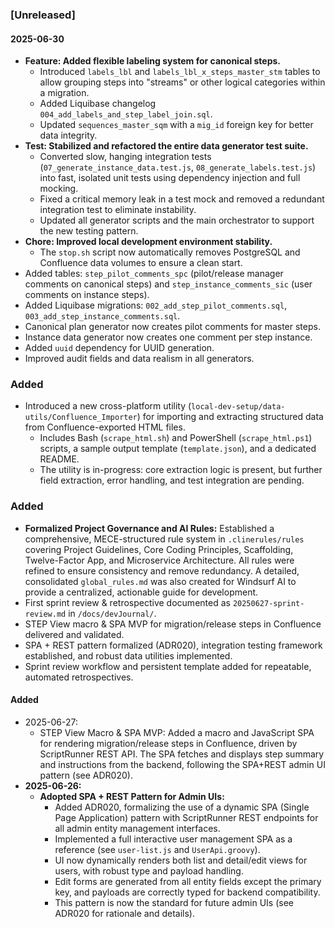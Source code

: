 ### [Unreleased]

#### 2025-06-30
- **Feature: Added flexible labeling system for canonical steps.**
  - Introduced `labels_lbl` and `labels_lbl_x_steps_master_stm` tables to allow grouping steps into "streams" or other logical categories within a migration.
  - Added Liquibase changelog `004_add_labels_and_step_label_join.sql`.
  - Updated `sequences_master_sqm` with a `mig_id` foreign key for better data integrity.
- **Test: Stabilized and refactored the entire data generator test suite.**
  - Converted slow, hanging integration tests (`07_generate_instance_data.test.js`, `08_generate_labels.test.js`) into fast, isolated unit tests using dependency injection and full mocking.
  - Fixed a critical memory leak in a test mock and removed a redundant integration test to eliminate instability.
  - Updated all generator scripts and the main orchestrator to support the new testing pattern.
- **Chore: Improved local development environment stability.**
  - The `stop.sh` script now automatically removes PostgreSQL and Confluence data volumes to ensure a clean start.
- Added tables: `step_pilot_comments_spc` (pilot/release manager comments on canonical steps) and `step_instance_comments_sic` (user comments on instance steps).
- Added Liquibase migrations: `002_add_step_pilot_comments.sql`, `003_add_step_instance_comments.sql`.
- Canonical plan generator now creates pilot comments for master steps.
- Instance data generator now creates one comment per step instance.
- Added `uuid` dependency for UUID generation.
- Improved audit fields and data realism in all generators.

### Added
- Introduced a new cross-platform utility (`local-dev-setup/data-utils/Confluence_Importer`) for importing and extracting structured data from Confluence-exported HTML files.
  - Includes Bash (`scrape_html.sh`) and PowerShell (`scrape_html.ps1`) scripts, a sample output template (`template.json`), and a dedicated README.
  - The utility is in-progress: core extraction logic is present, but further field extraction, error handling, and test integration are pending.

### Added
- **Formalized Project Governance and AI Rules:** Established a comprehensive, MECE-structured rule system in `.clinerules/rules` covering Project Guidelines, Core Coding Principles, Scaffolding, Twelve-Factor App, and Microservice Architecture. All rules were refined to ensure consistency and remove redundancy. A detailed, consolidated `global_rules.md` was also created for Windsurf AI to provide a centralized, actionable guide for development.
- First sprint review & retrospective documented as `20250627-sprint-review.md` in `/docs/devJournal/`.
- STEP View macro & SPA MVP for migration/release steps in Confluence delivered and validated.
- SPA + REST pattern formalized (ADR020), integration testing framework established, and robust data utilities implemented.
- Sprint review workflow and persistent template added for repeatable, automated retrospectives.

#### Added
- 2025-06-27:
  - STEP View Macro & SPA MVP: Added a macro and JavaScript SPA for rendering migration/release steps in Confluence, driven by ScriptRunner REST API. The SPA fetches and displays step summary and instructions from the backend, following the SPA+REST admin UI pattern (see ADR020).
- **2025-06-26:**
  - **Adopted SPA + REST Pattern for Admin UIs:**
    - Added ADR020, formalizing the use of a dynamic SPA (Single Page Application) pattern with ScriptRunner REST endpoints for all admin entity management interfaces.
    - Implemented a full interactive user management SPA as a reference (see `user-list.js` and `UserApi.groovy`).
    - UI now dynamically renders both list and detail/edit views for users, with robust type and payload handling.
    - Edit forms are generated from all entity fields except the primary key, and payloads are correctly typed for backend compatibility.
    - This pattern is now the standard for future admin UIs (see ADR020 for rationale and details).
